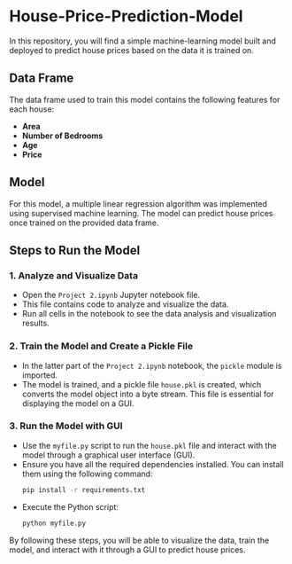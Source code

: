 # House-Price-Prediction-Model

In this repository, you will find a simple machine-learning model built and deployed to predict house prices based on the data it is trained on.

## Data Frame

The data frame used to train this model contains the following features for each house:
- **Area**
- **Number of Bedrooms**
- **Age** 
- **Price**

## Model

For this model, a multiple linear regression algorithm was implemented using supervised machine learning. The model can predict house prices once trained on the provided data frame.

## Steps to Run the Model

### 1. Analyze and Visualize Data

- Open the `Project 2.ipynb` Jupyter notebook file.
- This file contains code to analyze and visualize the data.
- Run all cells in the notebook to see the data analysis and visualization results.

### 2. Train the Model and Create a Pickle File

- In the latter part of the `Project 2.ipynb` notebook, the `pickle` module is imported.
- The model is trained, and a pickle file `house.pkl` is created, which converts the model object into a byte stream. This file is essential for displaying the model on a GUI.

### 3. Run the Model with GUI

- Use the `myfile.py` script to run the `house.pkl` file and interact with the model through a graphical user interface (GUI).
- Ensure you have all the required dependencies installed. You can install them using the following command:
  ```bash
  pip install -r requirements.txt
  ```
- Execute the Python script:
  ```bash
  python myfile.py
  ```

By following these steps, you will be able to visualize the data, train the model, and interact with it through a GUI to predict house prices.
